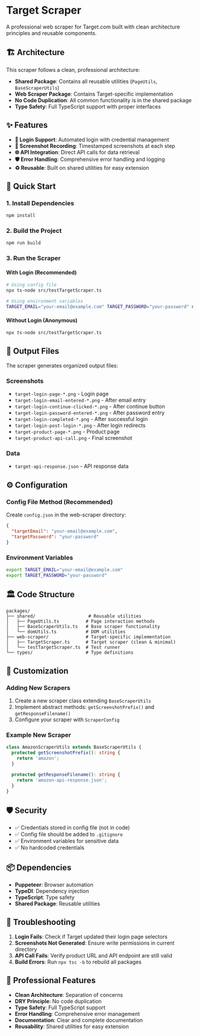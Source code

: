 # Target Scraper

A professional web scraper for Target.com built with clean architecture principles and reusable components.

## 🏗️ Architecture

This scraper follows a clean, professional architecture:

- **Shared Package**: Contains all reusable utilities (`PageUtils`, `BaseScraperUtils`)
- **Web Scraper Package**: Contains Target-specific implementation
- **No Code Duplication**: All common functionality is in the shared package
- **Type Safety**: Full TypeScript support with proper interfaces

## ✨ Features

- **🔐 Login Support**: Automated login with credential management
- **📸 Screenshot Recording**: Timestamped screenshots at each step
- **🌐 API Integration**: Direct API calls for data retrieval
- **🛡️ Error Handling**: Comprehensive error handling and logging
- **♻️ Reusable**: Built on shared utilities for easy extension

## 🚀 Quick Start

### 1. Install Dependencies
```bash
npm install
```

### 2. Build the Project
```bash
npm run build
```

### 3. Run the Scraper

#### With Login (Recommended)
```bash
# Using config file
npx ts-node src/testTargetScraper.ts

# Using environment variables
TARGET_EMAIL="your-email@example.com" TARGET_PASSWORD="your-password" npx ts-node src/testTargetScraper.ts
```

#### Without Login (Anonymous)
```bash
npx ts-node src/testTargetScraper.ts
```

## 📁 Output Files

The scraper generates organized output files:

### Screenshots
- `target-login-page-*.png` - Login page
- `target-login-email-entered-*.png` - After email entry
- `target-login-continue-clicked-*.png` - After continue button
- `target-login-password-entered-*.png` - After password entry
- `target-login-completed-*.png` - After successful login
- `target-login-post-login-*.png` - After login redirects
- `target-product-page-*.png` - Product page
- `target-product-api-call.png` - Final screenshot

### Data
- `target-api-response.json` - API response data

## ⚙️ Configuration

### Config File Method (Recommended)
Create `config.json` in the web-scraper directory:
```json
{
  "targetEmail": "your-email@example.com",
  "targetPassword": "your-password"
}
```

### Environment Variables
```bash
export TARGET_EMAIL="your-email@example.com"
export TARGET_PASSWORD="your-password"
```

## 🏛️ Code Structure

```
packages/
├── shared/                    # Reusable utilities
│   ├── PageUtils.ts          # Page interaction methods
│   ├── BaseScraperUtils.ts   # Base scraper functionality
│   └── domUtils.ts           # DOM utilities
├── web-scraper/              # Target-specific implementation
│   ├── TargetScraper.ts      # Target scraper (clean & minimal)
│   └── testTargetScraper.ts  # Test runner
└── types/                    # Type definitions
```

## 🔧 Customization

### Adding New Scrapers
1. Create a new scraper class extending `BaseScraperUtils`
2. Implement abstract methods: `getScreenshotPrefix()` and `getResponseFilename()`
3. Configure your scraper with `ScraperConfig`

### Example New Scraper
```typescript
class AmazonScraperUtils extends BaseScraperUtils {
  protected getScreenshotPrefix(): string {
    return 'amazon';
  }

  protected getResponseFilename(): string {
    return 'amazon-api-response.json';
  }
}
```

## 🛡️ Security

- ✅ Credentials stored in config file (not in code)
- ✅ Config file should be added to `.gitignore`
- ✅ Environment variables for sensitive data
- ✅ No hardcoded credentials

## 📦 Dependencies

- **Puppeteer**: Browser automation
- **TypeDI**: Dependency injection
- **TypeScript**: Type safety
- **Shared Package**: Reusable utilities

## 🐛 Troubleshooting

1. **Login Fails**: Check if Target updated their login page selectors
2. **Screenshots Not Generated**: Ensure write permissions in current directory
3. **API Call Fails**: Verify product URL and API endpoint are still valid
4. **Build Errors**: Run `npx tsc -b` to rebuild all packages

## 🎯 Professional Features

- **Clean Architecture**: Separation of concerns
- **DRY Principle**: No code duplication
- **Type Safety**: Full TypeScript support
- **Error Handling**: Comprehensive error management
- **Documentation**: Clear and complete documentation
- **Reusability**: Shared utilities for easy extension 